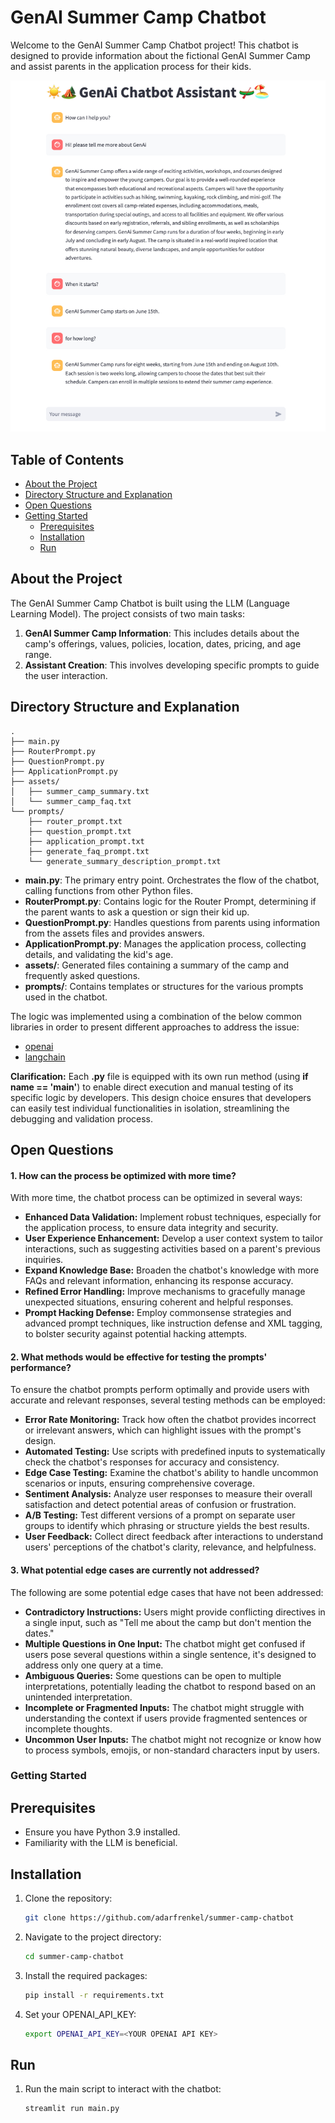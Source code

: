 # GenAI Summer Camp Chatbot

Welcome to the GenAI Summer Camp Chatbot project! This chatbot is designed to provide information about the fictional GenAI Summer Camp and assist parents in the application process for their kids.

![Example of the chatbot in action](assets/readme_image.jpg)

## Table of Contents

- [About the Project](#about-the-project)
- [Directory Structure and Explanation](#directory-structure-and-explanation)
- [Open Questions](#open-questions)
- [Getting Started](#getting-started)
  - [Prerequisites](#prerequisites)
  - [Installation](#installation)
  - [Run](#run)

## About the Project

The GenAI Summer Camp Chatbot is built using the LLM (Language Learning Model). 
The project consists of two main tasks:
1. **GenAI Summer Camp Information**: This includes details about the camp's offerings, values, policies, location, dates, pricing, and age range.
2. **Assistant Creation**: This involves developing specific prompts to guide the user interaction.

## Directory Structure and Explanation

```
.
├── main.py
├── RouterPrompt.py
├── QuestionPrompt.py
├── ApplicationPrompt.py
├── assets/
│   ├── summer_camp_summary.txt
│   └── summer_camp_faq.txt
└── prompts/
    ├── router_prompt.txt
    ├── question_prompt.txt
    ├── application_prompt.txt
    ├── generate_faq_prompt.txt
    └── generate_summary_description_prompt.txt
```

- **main.py**: The primary entry point. Orchestrates the flow of the chatbot, calling functions from other Python files.
- **RouterPrompt.py**: Contains logic for the Router Prompt, determining if the parent wants to ask a question or sign their kid up.
- **QuestionPrompt.py**: Handles questions from parents using information from the assets files and provides answers.
- **ApplicationPrompt.py**: Manages the application process, collecting details, and validating the kid's age.
- **assets/**: Generated files containing a summary of the camp and frequently asked questions.
- **prompts/**: Contains templates or structures for the various prompts used in the chatbot.

The logic was implemented using a combination of the below common libraries in order to present different approaches to address the issue:
  - [openai](https://github.com/openai/openai-python)
  - [langchain](https://python.langchain.com/docs/get_started/introduction.html)

**Clarification:** Each **.py** file is equipped with its own run method (using **if __name__ == '__main__'**) to enable direct execution and manual testing of its specific logic by developers. This design choice ensures that developers can easily test individual functionalities in isolation, streamlining the debugging and validation process.


## Open Questions

#### 1. How can the process be optimized with more time?
With more time, the chatbot process can be optimized in several ways:
- **Enhanced Data Validation:** Implement robust techniques, especially for the application process, to ensure data integrity and security.
- **User Experience Enhancement:** Develop a user context system to tailor interactions, such as suggesting activities based on a parent's previous inquiries.
- **Expand Knowledge Base:** Broaden the chatbot's knowledge with more FAQs and relevant information, enhancing its response accuracy.
- **Refined Error Handling:** Improve mechanisms to gracefully manage unexpected situations, ensuring coherent and helpful responses.
- **Prompt Hacking Defense:** Employ commonsense strategies and advanced prompt techniques, like instruction defense and XML tagging, to bolster security against potential hacking attempts.

#### 2. What methods would be effective for testing the prompts' performance?
To ensure the chatbot prompts perform optimally and provide users with accurate and relevant responses, several testing methods can be employed:
- **Error Rate Monitoring:** Track how often the chatbot provides incorrect or irrelevant answers, which can highlight issues with the prompt's design.
- **Automated Testing:** Use scripts with predefined inputs to systematically check the chatbot's responses for accuracy and consistency.
- **Edge Case Testing:** Examine the chatbot's ability to handle uncommon scenarios or inputs, ensuring comprehensive coverage.
- **Sentiment Analysis:** Analyze user responses to measure their overall satisfaction and detect potential areas of confusion or frustration.
- **A/B Testing:** Test different versions of a prompt on separate user groups to identify which phrasing or structure yields the best results.
- **User Feedback:** Collect direct feedback after interactions to understand users' perceptions of the chatbot's clarity, relevance, and helpfulness.

#### 3. What potential edge cases are currently not addressed?
The following are some potential edge cases that have not been addressed:
- **Contradictory Instructions:** Users might provide conflicting directives in a single input, such as "Tell me about the camp but don't mention the dates."
- **Multiple Questions in One Input:** The chatbot might get confused if users pose several questions within a single sentence, it's designed to address only one query at a time.
- **Ambiguous Queries:** Some questions can be open to multiple interpretations, potentially leading the chatbot to respond based on an unintended interpretation.
- **Incomplete or Fragmented Inputs:** The chatbot might struggle with understanding the context if users provide fragmented sentences or incomplete thoughts.
- **Uncommon User Inputs:** The chatbot might not recognize or know how to process symbols, emojis, or non-standard characters input by users.

### Getting Started

## Prerequisites

- Ensure you have Python 3.9 installed.
- Familiarity with the LLM is beneficial.

## Installation

1. Clone the repository:
   ```sh
   git clone https://github.com/adarfrenkel/summer-camp-chatbot
   ```
2. Navigate to the project directory:
   ```sh
   cd summer-camp-chatbot
   ```
3. Install the required packages:
   ```sh
   pip install -r requirements.txt
   ```
4. Set your OPENAI_API_KEY:
   ```sh
   export OPENAI_API_KEY=<YOUR OPENAI API KEY>
   ```

## Run

1. Run the main script to interact with the chatbot:
   ```sh
   streamlit run main.py
   ```
